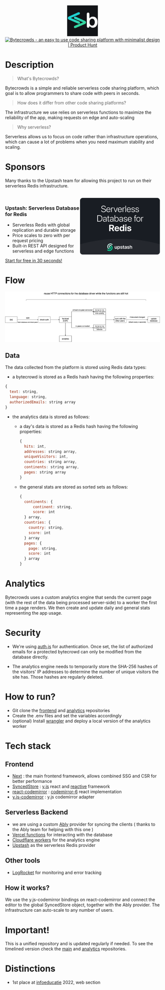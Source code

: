<p align="center">
<img src="./assets/logo.png" height="100">
</br>
<a href="https://www.producthunt.com/posts/bytecrowds?utm_source=badge-featured&utm_medium=badge&utm_souce=badge-bytecrowds" target="_blank"><img src="https://api.producthunt.com/widgets/embed-image/v1/featured.svg?post_id=376402&theme=light" alt="Bytecrowds - an&#0032;easy&#0032;to&#0032;use&#0032;code&#0032;sharing&#0032;platform&#0032;with&#0032;minimalist&#0032;design | Product Hunt" style="width: 250px; height: 54px;" width="250" height="54" /></a>
</p>

# Description

> What's Bytecrowds?

Bytecrowds is a simple and reliable serverless code sharing platform, which goal is to allow programmers to share code with peers in seconds.

> How does it differ from other code sharing platforms?

The infrastructure we use relies on serverless functions to maximize the reliability of the app, making requests on edge and auto-scaling

> Why serverless?

Serverless allows us to focus on code rather than infrastructure operations, which can cause a lot of problems when you need maximum stability and scaling.

# Sponsors

Many thanks to the Upstash team for allowing this project to run on their serverless Redis infrastructure.

<tr>
<td>
  <img width="1000" height="0">
  <a href="https://upstash.com/?utm_source=Bytecrowds" >
  <img src="https://raw.githubusercontent.com/upstash/sponsorship/master/redis.png" alt="Upstash" width="260" align="right">
  </a>
<h3>Upstash: Serverless Database for Redis</h3>

  <ul>
    <li>Serverless Redis with global replication and durable storage</li>
    <li>Price scales to zero with per request pricing</li>
    <li>Built-in REST API designed for serverless and edge functions</li>
  </ul>
  
[Start for free in 30 seconds!](https://upstash.com/?utm_source=Bytecrowds)
</td>
</tr>

# Flow

![flow](./assets/bytecrowds.drawio.png)

## Data

The data collected from the platform is stored using Redis data types:

- a bytecrowd is stored as a Redis hash having the following properties:

```javascript
{
  text: string,
  language: string,
  authorizedEmails: string array
}
```

- the analytics data is stored as follows:

  - a day's data is stored as a Redis hash having the following properties:

    ```javascript
    {
      hits: int,
      addresses: string array,
      uniqueVisitors: int,
      countries: string array,
      continents: string array,
      pages: string array
    }
    ```

  - the general stats are stored as sorted sets as follows:

    ```javascript
    {
      continents: {
          continent: string,
          score: int
      } array,
      countries: {
        country: string,
        score: int
      } array
      pages: {
        page: string,
        score: int
      } array
    }
    ```

# Analytics

Bytecrowds uses a custom analytics engine that sends the current page (with the rest of the data being processed server-side) to a worker the first time a page renders. We then create and update daily and general stats representing the app usage.

# Security

- We're using [auth.js](https://authjs.dev) for authentication. Once set, the list of authorized emails for a protected bytecrowd can only be modified from the database directly.

- The analytics engine needs to temporarily store the SHA-256 hashes of the visitors' IP addresses to determine the number of unique visitors the site has. Those hashes are regularly deleted.

# How to run?

- Git clone the [frontend](https://github.com/Bytecrowds/frontend) and [analytics](https://github.com/Bytecrowds/analytics) repositories
- Create the .env files and set the variables accordingly
- (optional) Install [wrangler](https://github.com/cloudflare/wrangler2) and deploy a local version of the analytics worker

# Tech stack

## Frontend

- [Next](https://nextjs.org/) : the main frontend framework, allows combined SSG and CSR for better performance
- [SyncedStore](https://syncedstore.org/docs/) : [y.js](https://docs.yjs.dev/) react and [reactive](https://github.com/yousefed/reactive) framework
- [react-codemirror](https://uiwjs.github.io/react-codemirror/) : [codemirror-6](https://codemirror.net/6/) react implementation
- [y.js-codemirror](https://github.com/yjs/y-codemirror) : y.js codemirror adapter

## Serverless Backend

- we are using a custom [Ably](https://ably.com/) provider for syncing the clients ( thanks to the Ably team for helping with this one )
- [Vercel functions](https://vercel.com/docs/concepts/functions/serverless-functions) for interacting with the database
- [Cloudflare workers](https://workers.cloudflare.com/) for the analytics engine
- [Upstash](https://upstash.com/) as the serverless Redis provider

## Other tools

- [LogRocket](https://logrocket.com) for monitoring and error tracking

## How it works?

We use the y.js-codemirror bindings on react-codemirror and connect the editor to the global SyncedStore object, together with the Ably provider. The infrastructure can auto-scale to any number of users.

# Important!

This is a unified repository and is updated regularly if needed. To see the timelined version check the [main](https://github.com/Bytecrowds/main) and [analytics](https://github.com/Bytecrowds/analytics) repositories.

# Distinctions

- 1st place at [infoeducatie](https://infoeducatie.ro/) 2022, web section
